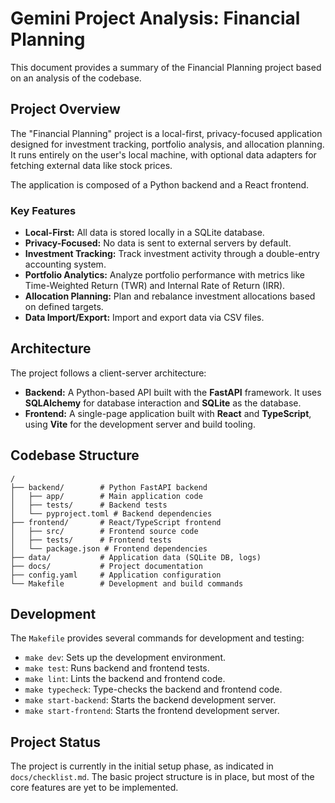 # Gemini Project Analysis: Financial Planning

This document provides a summary of the Financial Planning project based on an analysis of the codebase.

## Project Overview

The "Financial Planning" project is a local-first, privacy-focused application designed for investment tracking, portfolio analysis, and allocation planning. It runs entirely on the user's local machine, with optional data adapters for fetching external data like stock prices.

The application is composed of a Python backend and a React frontend.

### Key Features

*   **Local-First:** All data is stored locally in a SQLite database.
*   **Privacy-Focused:** No data is sent to external servers by default.
*   **Investment Tracking:** Track investment activity through a double-entry accounting system.
*   **Portfolio Analytics:** Analyze portfolio performance with metrics like Time-Weighted Return (TWR) and Internal Rate of Return (IRR).
*   **Allocation Planning:** Plan and rebalance investment allocations based on defined targets.
*   **Data Import/Export:** Import and export data via CSV files.

## Architecture

The project follows a client-server architecture:

*   **Backend:** A Python-based API built with the **FastAPI** framework. It uses **SQLAlchemy** for database interaction and **SQLite** as the database.
*   **Frontend:** A single-page application built with **React** and **TypeScript**, using **Vite** for the development server and build tooling.

## Codebase Structure

```
/
├── backend/        # Python FastAPI backend
│   ├── app/        # Main application code
│   ├── tests/      # Backend tests
│   └── pyproject.toml # Backend dependencies
├── frontend/       # React/TypeScript frontend
│   ├── src/        # Frontend source code
│   ├── tests/      # Frontend tests
│   └── package.json # Frontend dependencies
├── data/           # Application data (SQLite DB, logs)
├── docs/           # Project documentation
├── config.yaml     # Application configuration
└── Makefile        # Development and build commands
```

## Development

The `Makefile` provides several commands for development and testing:

*   `make dev`: Sets up the development environment.
*   `make test`: Runs backend and frontend tests.
*   `make lint`: Lints the backend and frontend code.
*   `make typecheck`: Type-checks the backend and frontend code.
*   `make start-backend`: Starts the backend development server.
*   `make start-frontend`: Starts the frontend development server.

## Project Status

The project is currently in the initial setup phase, as indicated in `docs/checklist.md`. The basic project structure is in place, but most of the core features are yet to be implemented.
